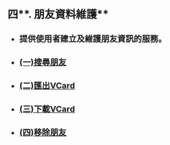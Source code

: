 ## 四**. 朋友資料維護**

* ### 提供使用者建立及維護朋友資訊的服務。
* ### [\(一\)搜尋朋友](/chapter2/56db-peng-you/4e0029-sou-xun-peng-you.md)
* ### [\(二\)匯出VCard](/chapter2/56db-peng-you/4e8c29-hui-chu-vcard.md)
* ### [\(三\)下載VCard](/chapter2/56db-peng-you/4e0929-xia-zai-vcard.md)
* ### [\(四\)移除朋友](/chapter2/56db-peng-you/56db29-yi-chu-peng-you.md)

### 



